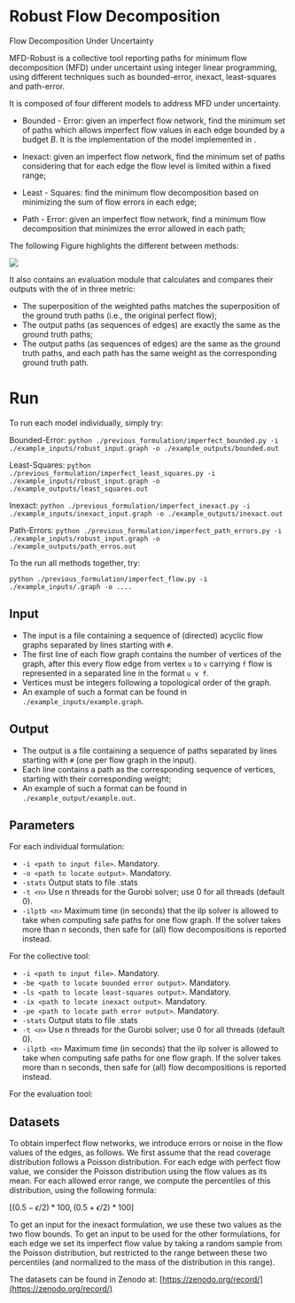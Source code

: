 # Robust Flow Decomposition
Flow Decomposition Under Uncertainty

MFD-Robust is a collective tool reporting paths for minimum flow decomposition (MFD) under uncertaint using integer linear programming, using different techniques such as bounded-error, inexact, least-squares and path-error.

It is composed of four different models to address MFD under uncertainty.

- Bounded - Error: given an imperfect flow network, find the minimum set of paths which allows imperfect flow values in each edge bounded by a budget $B$. It is the implementation of the model implemented in .


- Inexact: given an imperfect flow network, find the minimum set of paths considering that for each edge the flow level is limited within a fixed range;

- Least - Squares:  find the minimum flow decomposition based on minimizing the sum of flow errors in each edge;

- Path - Error: given an imperfect flow network, find a minimum flow decomposition that minimizes the error allowed in each path;

The following Figure highlights the different between methods:

<img src="https://github.com/FernandoHDias/Robust/raw/main/Bounds.png">


It also contains an evaluation module that calculates and compares their outputs with the  of in three metric:

- The superposition of the weighted paths matches the superposition of the ground truth paths (i.e., the original perfect flow);
- The output paths (as sequences of edges) are exactly the same as the ground truth paths;
- The output paths (as sequences of edges) are the same as the ground truth paths, and each path has the same weight as the corresponding ground truth path.


# Run

To run each model individually, simply try:

Bounded-Error: `python ./previous_formulation/imperfect_bounded.py -i ./example_inputs/robust_input.graph -o ./example_outputs/bounded.out`

Least-Squares: `python ./previous_formulation/imperfect_least_squares.py -i ./example_inputs/robust_input.graph -o ./example_outputs/least_squares.out`

Inexact: `python ./previous_formulation/imperfect_inexact.py -i ./example_inputs/inexact_input.graph -o ./example_outputs/inexact.out`

Path-Errors: `python ./previous_formulation/imperfect_path_errors.py -i ./example_inputs/robust_input.graph -o ./example_outputs/path_erros.out`

To the run all methods together, try:

`python ./previous_formulation/imperfect_flow.py -i ./example_inputs/.graph -o ....`

## Input

- The input is a file containing a sequence of (directed) acyclic flow graphs separated by lines starting with `#`.
- The first line of each flow graph contains the number of vertices of the graph, after this every flow edge from vertex
`u` to  `v` carrying `f` flow is represented in a separated line in the format `u v f`.
- Vertices must be integers following a topological order of the graph.
- An example of such a format can be found in `./example_inputs/example.graph`.

## Output

- The output is a file containing a sequence of paths separated by lines starting with `#` (one per flow
graph in the input).
- Each line contains a path as the corresponding sequence of vertices, starting with their corresponding weight;
- An example of such a format can be found in `./example_output/example.out`.

## Parameters

For each individual formulation:

- `-i <path to input file>`. Mandatory.
- `-o <path to locate output>`. Mandatory.
- `-stats` Output stats to file <output>.stats
- `-t <n>` Use n threads for the Gurobi solver; use 0 for all threads (default 0).
- `-ilptb <n>` Maximum time (in seconds) that the ilp solver is allowed to take when computing safe paths for one flow graph.
If the solver takes more than n seconds, then safe for (all) flow decompositions is reported instead.

For the collective tool:

- `-i <path to input file>`. Mandatory.
- `-be <path to locate bounded error output>`. Mandatory.
- `-ls <path to locate least-squares output>`. Mandatory.
- `-ix <path to locate inexact output>`. Mandatory.
- `-pe <path to locate path error output>`. Mandatory.
- `-stats` Output stats to file <output>.stats
- `-t <n>` Use n threads for the Gurobi solver; use 0 for all threads (default 0).
- `-ilptb <n>` Maximum time (in seconds) that the ilp solver is allowed to take when computing safe paths for one flow graph.
If the solver takes more than n seconds, then safe for (all) flow decompositions is reported instead.


For the evaluation tool:



## Datasets


To obtain imperfect flow networks, we introduce errors or noise in the flow values of the edges, as follows. We first assume that the read coverage distribution follows a Poisson distribution. For each edge with perfect flow value, we consider the Poisson distribution using the flow values as its mean. For each allowed error range, we compute the percentiles of this distribution, using the following formula:
  
$[(0.5 - \epsilon/2)*100,(0.5 + \epsilon/2)*100]$  
  
To get an input for the inexact formulation, we use these two values as the two flow bounds. To get an input to be used for the other formulations, for each edge we set its imperfect flow value by taking a random sample from the Poisson distribution, but restricted to the range between these two percentiles (and normalized to the mass of the distribution in this range).

The datasets can be found in Zenodo at: [https://zenodo.org/record/](https://zenodo.org/record/)
